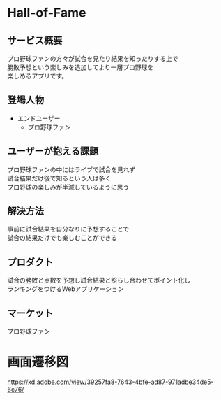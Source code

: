 # Hall-of-Fame

## サービス概要
プロ野球ファンの方々が試合を見たり結果を知ったりする上で<br>
勝敗予想という楽しみを追加してより一層プロ野球を<br>
楽しめるアプリです。


## 登場人物
- エンドユーザー
    - プロ野球ファン

## ユーザーが抱える課題
プロ野球ファンの中にはライブで試合を見れず<br>
試合結果だけ後で知るという人は多く<br>
プロ野球の楽しみが半減しているように思う


## 解決方法
事前に試合結果を自分なりに予想することで<br>
試合の結果だけでも楽しむことができる

## プロダクト
試合の勝敗と点数を予想し試合結果と照らし合わせてポイント化し<br>
ランキングをつけるWebアプリケーション

## マーケット
プロ野球ファン

# 画面遷移図
https://xd.adobe.com/view/39257fa8-7643-4bfe-ad87-971adbe34de5-6c76/